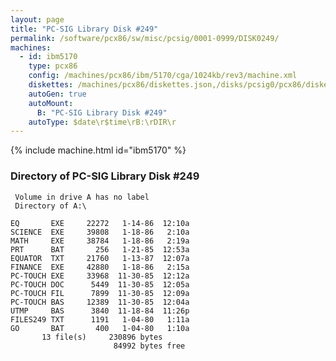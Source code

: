 ```yaml
---
layout: page
title: "PC-SIG Library Disk #249"
permalink: /software/pcx86/sw/misc/pcsig/0001-0999/DISK0249/
machines:
  - id: ibm5170
    type: pcx86
    config: /machines/pcx86/ibm/5170/cga/1024kb/rev3/machine.xml
    diskettes: /machines/pcx86/diskettes.json,/disks/pcsig0/pcx86/diskettes.json
    autoGen: true
    autoMount:
      B: "PC-SIG Library Disk #249"
    autoType: $date\r$time\rB:\rDIR\r
---
```


{% include machine.html id="ibm5170" %}

### Directory of PC-SIG Library Disk #249

     Volume in drive A has no label
     Directory of A:\

    EQ       EXE     22272   1-14-86  12:10a
    SCIENCE  EXE     39808   1-18-86   2:10a
    MATH     EXE     38784   1-18-86   2:19a
    PRT      BAT       256   1-21-85  12:53a
    EQUATOR  TXT     21760   1-13-87  12:07a
    FINANCE  EXE     42880   1-18-86   2:15a
    PC-TOUCH EXE     33968  11-30-85  12:12a
    PC-TOUCH DOC      5449  11-30-85  12:05a
    PC-TOUCH FIL      7899  11-30-85  12:09a
    PC-TOUCH BAS     12389  11-30-85  12:04a
    UTMP     BAS      3840  11-18-84  11:26p
    FILES249 TXT      1191   1-04-80   1:11a
    GO       BAT       400   1-04-80   1:10a
           13 file(s)     230896 bytes
                           84992 bytes free
